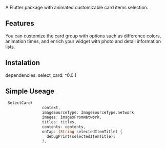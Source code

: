 <!-- 
This README describes the package. If you publish this package to pub.dev,
this README's contents appear on the landing page for your package.

For information about how to write a good package README, see the guide for
[writing package pages](https://dart.dev/guides/libraries/writing-package-pages). 

For general information about developing packages, see the Dart guide for
[creating packages](https://dart.dev/guides/libraries/create-library-packages)
and the Flutter guide for
[developing packages and plugins](https://flutter.dev/developing-packages). 
-->

A Flutter package with animated customizable card items selection.

## Features

You can customize the card group with options such as difference colors, animation times, and enrich your widget with photo and detail information lists.

## Instalation

dependencies:
  select_card: ^0.0.1

## Simple Useage
```dart
 SelectCard(
                context,
                imageSourceType: ImageSourceType.network,
                images: imagesFromNetwork,
                titles: titles,
                contents: contents,
                onTap: (String selectedItemTitle) {
                  debugPrint(selectedItemTitle);
                },
```

